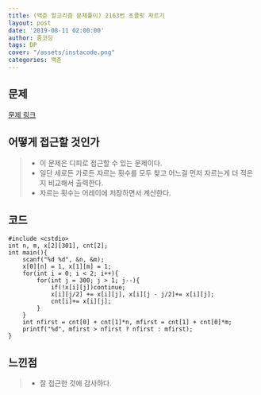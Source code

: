 ```yaml
---
title: (백준 알고리즘 문제풀이) 2163번 초콜릿 자르기
layout: post
date: '2019-08-11 02:00:00'
author: 줌코딩
tags: DP
cover: "/assets/instacode.png"
categories: 백준
---
```


## 문제

[문제 링크](https://www.acmicpc.net/problem/2163)

## 어떻게 접근할 것인가

>* 이 문제은 디피로 접근할 수 있는 문제이다.
>* 일단 세로든 가로든 자르는 횟수를 모두 찾고 어느걸 먼저 자르는게 더 적은지 비교해서 출력한다.
>* 자르는 횟수는 어레이에 저장하면서 계산한다.

## 코드

    #include <cstdio>
    int n, m, x[2][301], cnt[2];
    int main(){
        scanf("%d %d", &n, &m);
        x[0][n] = 1, x[1][m] = 1;
        for(int i = 0; i < 2; i++){
            for(int j = 300; j > 1; j--){
                if(!x[i][j])continue;
                x[i][j/2] += x[i][j], x[i][j - j/2]+= x[i][j];
                cnt[i]+= x[i][j];
            }
        }
        int nfirst = cnt[0] + cnt[1]*n, mfirst = cnt[1] + cnt[0]*m;
        printf("%d", mfirst > nfirst ? nfirst : mfirst); 
    }

## 느낀점

>* 잘 접근한 것에 감사하다.
